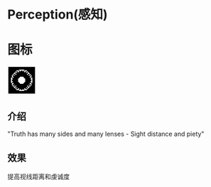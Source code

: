 # Perception(感知)

# 图标

![Perception](assetes/stats/Perception.png)

## 介绍

"Truth has many sides and many lenses - Sight distance and piety"

## 效果

提高视线距离和虔诚度